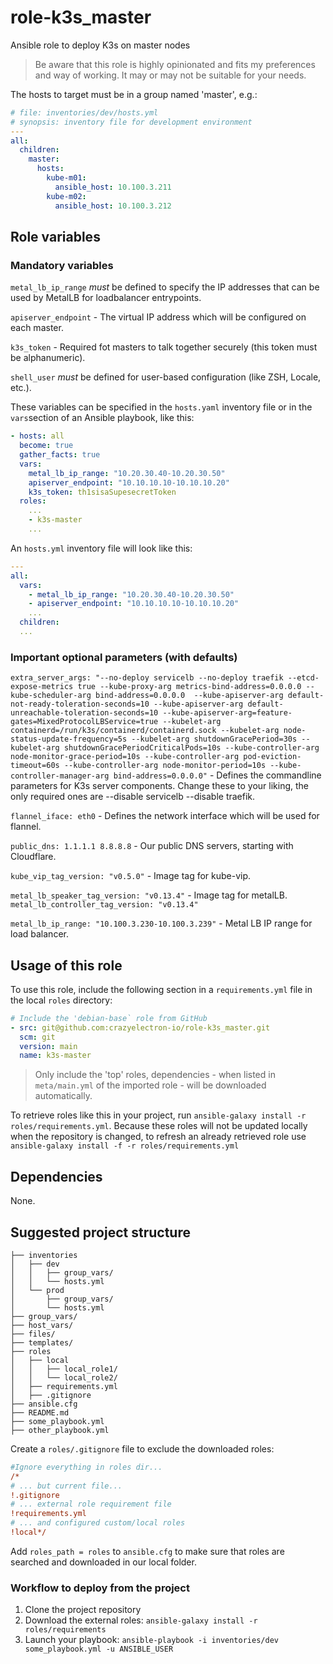 # role-k3s_master

Ansible role to deploy K3s on master nodes

> Be aware that this role is highly opinionated and fits my preferences and way of working.
> It may or may not be suitable for your needs.

The hosts to target must be in a group named 'master', e.g.:

```yaml
# file: inventories/dev/hosts.yml
# synopsis: inventory file for development environment
---
all:
  children:
    master:
      hosts:
        kube-m01:
          ansible_host: 10.100.3.211
        kube-m02:
          ansible_host: 10.100.3.212
```

## Role variables

### Mandatory variables

`metal_lb_ip_range` _must_ be defined to specify the IP addresses that can be used by MetalLB for loadbalancer entrypoints.

`apiserver_endpoint` - The virtual IP address which will be configured on each master.

`k3s_token` - Required fot masters to talk together securely (this token must be alphanumeric).

`shell_user` _must_ be defined for user-based configuration (like ZSH, Locale, etc.).

These variables can be specified in the `hosts.yaml` inventory file or in the `vars`section of an Ansible playbook, like this:

```yaml
- hosts: all
  become: true
  gather_facts: true
  vars:
    metal_lb_ip_range: "10.20.30.40-10.20.30.50"
    apiserver_endpoint: "10.10.10.10-10.10.10.20"
    k3s_token: th1sisaSupesecretToken
  roles:
    ...
    - k3s-master
    ...
```

An `hosts.yml` inventory file will look like this:

```yaml
---
all:
  vars:
    - metal_lb_ip_range: "10.20.30.40-10.20.30.50"
    - apiserver_endpoint: "10.10.10.10-10.10.10.20"
    ...
  children:
  ...
```

### Important optional parameters (with defaults)

`extra_server_args: "--no-deploy servicelb --no-deploy traefik --etcd-expose-metrics true --kube-proxy-arg metrics-bind-address=0.0.0.0 --kube-scheduler-arg bind-address=0.0.0.0  --kube-apiserver-arg default-not-ready-toleration-seconds=10 --kube-apiserver-arg default-unreachable-toleration-seconds=10 --kube-apiserver-arg=feature-gates=MixedProtocolLBService=true --kubelet-arg containerd=/run/k3s/containerd/containerd.sock --kubelet-arg node-status-update-frequency=5s --kubelet-arg shutdownGracePeriod=30s --kubelet-arg shutdownGracePeriodCriticalPods=10s --kube-controller-arg node-monitor-grace-period=10s --kube-controller-arg pod-eviction-timeout=60s --kube-controller-arg node-monitor-period=10s --kube-controller-manager-arg bind-address=0.0.0.0"` - Defines the commandline parameters for K3s server components. Change these to your liking, the only required ones are --disable servicelb --disable traefik.

`flannel_iface: eth0` - Defines the network interface which will be used for flannel.

`public_dns: 1.1.1.1 8.8.8.8` - Our public DNS servers, starting with Cloudflare.

`kube_vip_tag_version: "v0.5.0"` - Image tag for kube-vip.

`metal_lb_speaker_tag_version: "v0.13.4"` - Image tag for metalLB.
`metal_lb_controller_tag_version: "v0.13.4"`

`metal_lb_ip_range: "10.100.3.230-10.100.3.239"` - Metal LB IP range for load balancer.

## Usage of this role

To use this role, include the following section in a `requirements.yml` file in the local `roles` directory:

```yaml
# Include the 'debian-base` role from GitHub
- src: git@github.com:crazyelectron-io/role-k3s_master.git
  scm: git
  version: main
  name: k3s-master
```

> Only include the 'top' roles, dependencies - when listed in `meta/main.yml` of the imported role - will be downloaded automatically.

To retrieve roles like this in your project, run `ansible-galaxy install -r roles/requirements.yml`.
Because these roles will not be updated locally when the repository is changed, to refresh an already retrieved role use `ansible-galaxy install -f -r roles/requirements.yml`

## Dependencies

None.

## Suggested project structure

```shell
├── inventories
│   ├── dev
│   │   ├── group_vars/
│   │   └── hosts.yml
│   └── prod
│       ├── group_vars/
│       └── hosts.yml
├── group_vars/
├── host_vars/
├── files/
├── templates/
├── roles
│   ├── local
│   │   ├── local_role1/
│   │   └── local_role2/
│   ├── requirements.yml
│   ├── .gitignore
├── ansible.cfg
├── README.md
├── some_playbook.yml
├── other_playbook.yml
```

Create a `roles/.gitignore` file to exclude the downloaded roles:

```ini
#Ignore everything in roles dir...
/*
# ... but current file...
!.gitignore
# ... external role requirement file
!requirements.yml
# ... and configured custom/local roles
!local*/
```

Add `roles_path = roles` to `ansible.cfg` to make sure that roles are searched and downloaded in our local folder.

### Workflow to deploy from the project

1. Clone the project repository
2. Download the external roles: `ansible-galaxy install -r roles/requirements`
3. Launch your playbook: `ansible-playbook -i inventories/dev some_playbook.yml -u ANSIBLE_USER`
